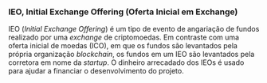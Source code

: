 ### IEO, Initial Exchange Offering (Oferta Inicial em Exchange)

IEO (_Initial Exchange Offering_) é um tipo de evento de angariação de fundos realizado por uma _exchange_ de criptomoedas. Em contraste com uma oferta inicial de moedas (ICO), em que os fundos são levantados pela própria organização _blockchain_, os fundos em um IEO são levantados pela corretora em nome da _startup_. O dinheiro arrecadado dos IEOs é usado para ajudar a financiar o desenvolvimento do projeto.